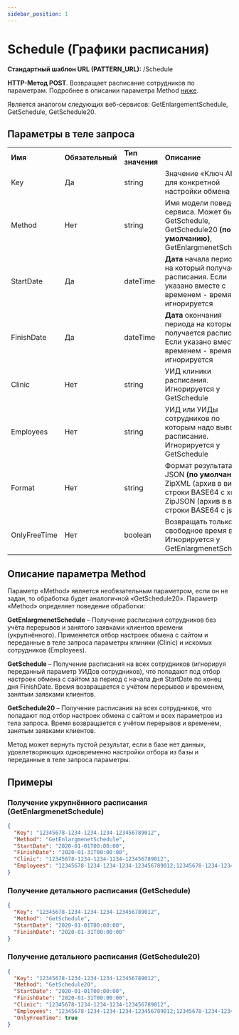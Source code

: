 ```yaml
---
sidebar_position: 1
---
```


# Schedule (Графики расписания)

**Стандартный шаблон URL (PATTERN\_URL):** /Schedule

**HTTP-Метод POST**. Возвращает расписание сотрудников по параметрам. Подробнее в описании параметра Method [ниже](#описание-параметра-method).

Является аналогом следующих веб-сервисов: GetEnlargementSchedule, GetSchedule, GetSchedule20.

## Параметры в теле запроса

|  |  |  |  |
| --- | --- | --- | --- |
| **Имя** | **Обязательный** | **Тип значения** | **Описание** |
| Key | Да | string | Значение «Ключ API» для конкретной настройки обмена |
| Method | Нет | string | Имя модели поведения сервиса. Может быть: GetSchedule, GetSchedule20 **(по умолчанию)**, GetEnlargmenetSchedule |
| StartDate | Да | dateTime | **Дата** начала периода на который получается расписания. Если указано вместе с временем - время игнорируется |
| FinishDate | Да | dateTime | **Дата** окончания периода на который получается расписания. Если указано вместе с временем - время игнорируется |
| Clinic | Нет | string | УИД клиники расписания.  Игнорируется у GetSchedule |
| Employees | Нет | string | УИД или УИДы сотрудников по которым надо выводить расписание.  Игнорируется у GetSchedule |
| Format | Нет | string | Формат результата: JSON **(по умолчанию)**,  ZipXML (архив в виде строки BASE64 с xml), ZipJSON (архив в виде строки BASE64 с json). |
| OnlyFreeTime | Нет | boolean | Возвращать только свободное время врача  Игнорируется у GetEnlargmenetSchedule |

## Описание параметра Method

Параметр «Method» является необязательным параметром, если он не задан, то обработка будет аналогичной «GetSchedule20». Параметр «Method» определяет поведение обработки:

**GetEnlargmenetSchedule** – Получение расписания сотрудников без учёта перерывов и занятого заявками клиентов времени (укрупнённого). Применяется отбор настроек обмена с сайтом и переданные в теле запроса параметры клиники (Clinic) и искомых сотрудников (Employees).

**GetSchedule** – Получение расписания на всех сотрудников (игнорируя переданный параметр УИДов сотрудников), что попадают под отбор настроек обмена с сайтом за период с начала дня StartDate по конец дня FinishDate. Время возвращается с учётом перерывов и временем, занятым заявками клиентов.

**GetSchedule20** – Получение расписания на всех сотрудников, что попадают под отбор настроек обмена с сайтом и всех параметров из тела запроса. Время возвращается с учётом перерывов и временем, занятым заявками клиентов.

Метод может вернуть пустой результат, если в базе нет данных, удовлетворяющих одновременно настройки отбора из базы и переданные в теле запроса параметры.

## Примеры

### Получение укрупнённого расписания (GetEnlargmenetSchedule)

```json
{
  "Key": "12345678-1234-1234-1234-123456789012",
  "Method": "GetEnlargmenetSchedule",
  "StartDate": "2020-01-01T00:00:00",
  "FinishDate": "2020-01-31T00:00:00",
  "Clinic": "12345678-1234-1234-1234-123456789012",
  "Employees": "12345678-1234-1234-1234-123456789012;12345678-1234-1234-1234-123456789012"
}
```

### Получение детального расписания (GetSchedule)

```json
{
  "Key": "12345678-1234-1234-1234-123456789012",
  "Method": "GetSchedule",
  "StartDate": "2020-01-01T00:00:00",
  "FinishDate": "2020-01-31T00:00:00"
}
```

### Получение детального расписания (GetSchedule20)

```json
{
  "Key": "12345678-1234-1234-1234-123456789012",
  "Method": "GetSchedule20",
  "StartDate": "2020-01-01T00:00:00",
  "FinishDate": "2020-01-31T00:00:00",
  "Clinic": "12345678-1234-1234-1234-123456789012",
  "Employees": "12345678-1234-1234-1234-123456789012;12345678-1234-1234-1234-123456789012",
  "OnlyFreeTime": true
}
```